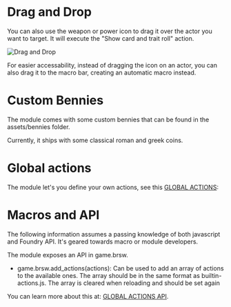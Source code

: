 # Drag and Drop

You can also use the weapon or power icon to drag it over the actor you want to target. It will execute the "Show card and trait roll" action.

![Drag and Drop](https://github.com/javierriveracastro/betteroll-swade/blob/version_2/docs/img/drag_and_drop_v-1-2-10.gif?raw=true)

For easier accessability, instead of dragging the icon on an actor, you can also drag it to the macro bar, creating an automatic macro instead.

# Custom Bennies

The module comes with some custom bennies that can be found in the assets/bennies folder.

Currently, it ships with some classical roman and greek coins.

# Global actions

The module let's you define your own actions, see this [GLOBAL ACTIONS](https://github.com/javierriveracastro/betteroll-swade/wiki/Global-Actions):

# Macros and API

The following information assumes a passing knowledge of both javascript and Foundry API. It's geared towards macro or module developers.

The module exposes an API in game.brsw.

* game.brsw.add_actions(actions): Can be used to add an array of actions to the available ones. The array should be in the same format as builtin-actions.js. The array is cleared when reloading and should be set again

You can learn more about this at: [GLOBAL ACTIONS API](https://github.com/javierriveracastro/betteroll-swade/wiki/Global-Actions#api).
